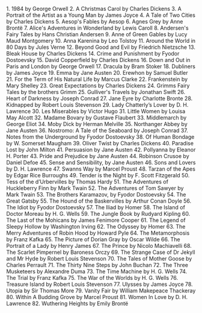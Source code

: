  ﻿1.	1984 by George Orwell
	2.	A Christmas Carol by Charles Dickens
	3.	A Portrait of the Artist as a Young Man by James Joyce
	4.	A Tale of Two Cities by Charles Dickens
	5.	Aesop's Fables by Aesop
	6.	Agnes Grey by Anne Brontë
	7.	Alice's Adventures in Wonderland by Lewis Caroll
	8.	Andersen's Fairy Tales by Hans Christian Andersen
	9.	Anne of Green Gables by Lucy Maud Montgomery
	10.	Anna Karenina by Leo Tolstoy
	11.	Around the World in 80 Days by Jules Verne
	12.	Beyond Good and Evil by Friedrich Nietzsche
	13.	Bleak House by Charles Dickens
	14.	Crime and Punishment by Fyodor Dostoevsky
	15.	David Copperfield by Charles Dickens
	16.	Down and Out in Paris and London by George Orwell
	17.	Dracula by Bram Stoker
	18.	Dubliners by James Joyce
	19.	Emma by Jane Austen
	20.	Erewhon by Samuel Butler
	21.	For the Term of His Natural Life by Marcus Clarke
	22.	Frankenstein by Mary Shelley
	23.	Great Expectations by Charles Dickens
	24.	Grimms Fairy Tales by the brothers Grimm
	25.	Gulliver's Travels by Jonathan Swift
	26.	Heart of Darkness by Joseph Conrad
	27.	Jane Eyre by Charlotte Bronte
	28.	Kidnapped by Robert Louis Stevenson
	29.	Lady Chatterly’s Lover by D. H. Lawrence
	30.	Les Miserables by Victor Hugo
	31.	Little Women by Louisa May Alcott
	32.	Madame Bovary by Gustave Flaubert
	33.	Middlemarch by George Eliot
	34.	Moby Dick by Herman Melville
	35.	Northanger Abbey by Jane Austen
	36.	Nostromo: A Tale of the Seaboard by Joseph Conrad
	37.	Notes from the Underground by Fyodor Dostoevsky
	38.	Of Human Bondage by W. Somerset Maugham
	39.	Oliver Twist by Charles Dickens
	40.	Paradise Lost by John Milton
	41.	Persuasion by Jane Austen
	42.	Pollyanna by Eleanor H. Porter
	43.	Pride and Prejudice by Jane Austen
	44.	Robinson Crusoe by Daniel Defoe
	45.	Sense and Sensibility, by Jane Austen
	46.	Sons and Lovers by D. H. Lawrence
	47.	Swanns Way by Marcel Proust
	48.	Tarzan of the Apes by Edgar Rice Burroughs
	49.	Tender is the Night by F. Scott Fitzgerald
	50.	Tess of the d’Urbervilles by Thomas Hardy
	51.	The Adventures of Huckleberry Finn by Mark Twain
	52.	The Adventures of Tom Sawyer by Mark Twain
	53.	The Brothers Karamazov, by Fyodor Dostoevsky
	54.	The Great Gatsby
	55.	The Hound of the Baskervilles by Arthur Conan Doyle
	56.	The Idiot by Fyodor Dostoevsky
	57.	The Iliad by Homer
	58.	The Island of Doctor Moreau by H. G. Wells
	59.	The Jungle Book by Rudyard Kipling
	60.	The Last of the Mohicans by James Fenimore Cooper
	61.	The Legend of Sleepy Hollow by Washington Irving
	62.	The Odyssey by Homer
	63.	The Merry Adventures of Robin Hood by Howard Pyle
	64.	The Metamorphosis by Franz Kafka
	65.	The Picture of Dorian Gray by Oscar Wilde
	66.	The Portrait of a Lady by Henry James
	67.	The Prince by Nicolo Machiavelli
	68.	The Scarlet Pimpernel by Baroness Orczy
	69.	The Strange Case of Dr Jekyll and Mr Hyde by Robert Louis Stevenson
	70.	The Tales of Mother Goose by Charles Perrault
	71.	The Thirty Nine Steps by John Buchan
	72.	The Three Musketeers by Alexandre Duma
	73.	The Time Machine by H. G. Wells
	74.	The Trial by Franz Kafka
	75.	The War of the Worlds by H. G. Wells
	76.	Treasure Island by Robert Louis Stevenson
	77.	Ulysses by James Joyce
	78.	Utopia by Sir Thomas More
	79.	Vanity Fair by William Makepeace Thackeray
	80.	Within A Budding Grove by Marcel Proust
	81.	Women In Love by D. H. Lawrence
	82.	Wuthering Heights by Emily Brontë
 
